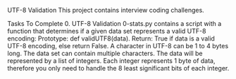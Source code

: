 UTF-8 Validation
This project contains interview coding challenges.


Tasks To Complete
 0. UTF-8 Validation
0-stats.py contains a script with a function that determines if a given data set represents a valid UTF-8 encoding:
Prototype: def validUTF8(data).
Return: True if data is a valid UTF-8 encoding, else return False.
A character in UTF-8 can be 1 to 4 bytes long.
The data set can contain multiple characters.
The data will be represented by a list of integers.
Each integer represents 1 byte of data, therefore you only need to handle the 8 least significant bits of each integer.
